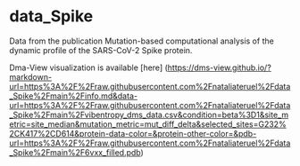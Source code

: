 # data_Spike

Data from the publication Mutation-based computational analysis of the dynamic profile of the SARS-CoV-2 Spike protein.

Dma-View visualization is available [here] (https://dms-view.github.io/?markdown-url=https%3A%2F%2Fraw.githubusercontent.com%2Fnataliateruel%2Fdata_Spike%2Fmain%2Finfo.md&data-url=https%3A%2F%2Fraw.githubusercontent.com%2Fnataliateruel%2Fdata_Spike%2Fmain%2Fvibentropy_dms_data.csv&condition=beta%3D1&site_metric=site_median&mutation_metric=mut_diff_delta&selected_sites=G232%2CK417%2CD614&protein-data-color=&protein-other-color=&pdb-url=https%3A%2F%2Fraw.githubusercontent.com%2Fnataliateruel%2Fdata_Spike%2Fmain%2F6vxx_filled.pdb)
